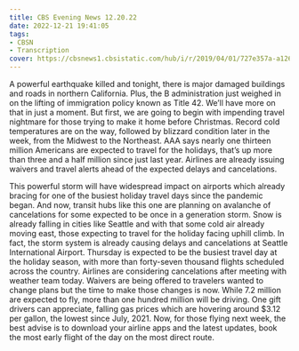 ```yaml
---
title: CBS Evening News 12.20.22
date: 2022-12-21 19:41:05
tags:
- CBSN
- Transcription
cover: https://cbsnews1.cbsistatic.com/hub/i/r/2019/04/01/727e357a-a126-4138-a2c5-4d3222669d57/thumbnail/640x360/3ff2761028dc5c65cc4f07acd54bcd5c/cbsn2-logo-1920x1080.jpg
---
```

A powerful earthquake killed and tonight, there is major damaged buildings and roads in northern California. Plus, the B administration just weighed in on the lifting of immigration policy known as Title 42. We’ll have more on that in just a moment. But first, we are going to begin with impending travel nightmare for those trying to make it home before Christmas. Record cold temperatures are on the way, followed by blizzard condition later in the week, from the Midwest to the Northeast. AAA says nearly one thirteen million Americans are expected to travel for the holidays, that’s up more than three and a half million since just last year. Airlines are already issuing waivers and travel alerts ahead of the expected delays and cancelations. 

This powerful storm will have widespread impact on airports which already bracing for one of the busiest holiday travel days since the pandemic began. And now, transit hubs like this one are planning on avalanche of cancelations for some expected to be once in a generation storm. Snow is already falling in cities like Seattle and with that some cold air already moving east, those expecting to travel for the holiday facing uphill climb. In fact, the storm system is already causing delays and cancelations at Seattle International Airport. Thursday is expected to be the busiest travel day at the	holiday season, with more than forty-seven thousand flights scheduled across the country. Airlines are considering cancelations after meeting with weather team today. Waivers are being offered to travelers wanted to change plans but the time to make those changes is now. While 7.2 million are expected to fly, more than one hundred million will be driving. One gift drivers can appreciate, falling gas prices which are hovering around $3.12 per gallon, the lowest since July, 2021. Now, for those flying next week, the best advise is to download your airline apps and the latest updates, book the most early flight of the day on the most direct route.
